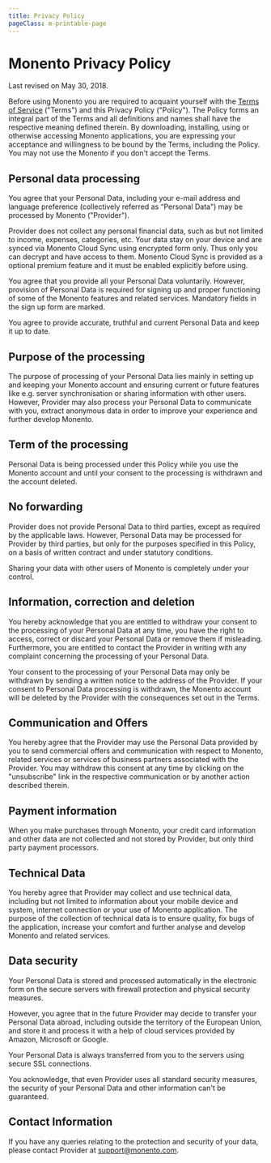 ```yaml
---
title: Privacy Policy
pageClass: m-printable-page
---
```


# Monento Privacy Policy

Last revised on May 30, 2018.

Before using Monento you are required to acquaint yourself with the [Terms of Service](terms.md) ("Terms") and this Privacy Policy ("Policy"). The Policy forms an integral part of the Terms and all definitions and names shall have the respective meaning defined therein. By downloading, installing, using or otherwise accessing Monento applications, you are expressing your acceptance and willingness to be bound by the Terms, including the Policy. You may not use the Monento if you don't accept the Terms.


## Personal data processing

You agree that your Personal Data, including your e-mail address and language preference (collectively referred as “Personal Data") may be processed by Monento ("Provider").

Provider does not collect any personal financial data, such as but not limited to income, expenses, categories, etc. Your data stay on your device and are synced via Monento Cloud Sync using encrypted form only. Thus only you can decrypt and have access to them. Monento Cloud Sync is provided as a optional premium feature and it must be enabled explicitly before using.

You agree that you provide all your Personal Data voluntarily. However, provision of Personal Data is required for signing up and proper functioning of some of the Monento features and related services. Mandatory fields in the sign up form are marked.

You agree to provide accurate, truthful and current Personal Data and keep it up to date.


## Purpose of the processing

The purpose of processing of your Personal Data lies mainly in setting up and keeping your Monento account and ensuring current or future features like e.g. server synchronisation or sharing information with other users. However, Provider may also process your Personal Data to communicate with you, extract anonymous data in order to improve your experience and further develop Monento.


## Term of the processing

Personal Data is being processed under this Policy while you use the Monento account and until your consent to the processing is withdrawn and the account deleted.


## No forwarding

Provider does not provide Personal Data to third parties, except as required by the applicable laws. However, Personal Data may be processed for Provider by third parties, but only for the purposes specified in this Policy, on a basis of written contract and under statutory conditions.

Sharing your data with other users of Monento is completely under your control.


## Information, correction and deletion

You hereby acknowledge that you are entitled to withdraw your consent to the processing of your Personal Data at any time, you have the right to access, correct or discard your Personal Data or remove them if misleading. Furthermore, you are entitled to contact the Provider in writing with any complaint concerning the processing of your Personal Data.

Your consent to the processing of your Personal Data may only be withdrawn by sending a written notice to the address of the Provider. If your consent to Personal Data processing is withdrawn, the Monento account will be deleted by the Provider with the consequences set out in the Terms.


## Communication and Offers

You hereby agree that the Provider may use the Personal Data provided by you to send commercial offers and communication with respect to Monento, related services or services of business partners associated with the Provider. You may withdraw this consent at any time by clicking on the "unsubscribe" link in the respective communication or by another action described therein.


## Payment information

When you make purchases through Monento, your credit card information and other data are not collected and not stored by Provider, but only third party payment processors.


## Technical Data

You hereby agree that Provider may collect and use technical data, including but not limited to information about your mobile device and system, internet connection or your use of Monento application. The purpose of the collection of technical data is to ensure quality, fix bugs of the application, increase your comfort and further analyse and develop Monento and related services.


## Data security

Your Personal Data is stored and processed automatically in the electronic form on the secure servers with firewall protection and physical security measures.

However, you agree that in the future Provider may decide to transfer your Personal Data abroad, including outside the territory of the European Union, and store it and process it with a help of cloud services provided by Amazon, Microsoft or Google.

Your Personal Data is always transferred from you to the servers using secure SSL connections.

You acknowledge, that even Provider uses all standard security measures, the security of your Personal Data and other information can't be guaranteed.


## Contact Information

If you have any queries relating to the protection and security of your data, please contact Provider at [support@monento.com](mailto:support@monento.com).
